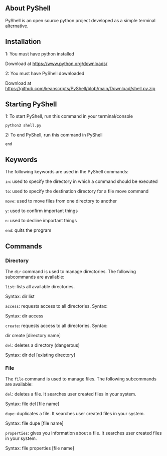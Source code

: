## About PyShell
PyShell is an open source python project developed as a simple terminal alternative.

## Installation

1: You must have python installed

Download at https://www.python.org/downloads/

2: You must have PyShell downloaded

Download at https://github.com/keanscripts/PyShell/blob/main/Download/shell.py.zip

## Starting PyShell

1: To start PyShell, run this command in your terminal/console

```python3 shell.py```

2: To end PyShell, run this command in PyShell

```end```

## Keywords
The following keywords are used in the PyShell commands:

```in```: used to specify the directory in which a command should be executed

```to```: used to specify the destination directory for a file move command

```move```: used to move files from one directory to another

```y```: used to confirm important things

```n```: used to decline important things

```end```: quits the  program

## Commands

### Directory
The ```dir``` command is used to manage directories. The following subcommands are available:

```list```: lists all available directories.

 Syntax: dir list

```access```: requests access to all directories. Syntax:

 Syntax: dir access

```create```: requests access to all directories. Syntax:

dir create [directory name]

```del```: deletes a directory (dangerous)

 Syntax: dir del [existing directory]

### File
The ```file``` command is used to manage files. The following subcommands are available:

```del```: deletes a file. It searches user created files in your system.

 Syntax: file del [file name]

```dupe```: duplicates a file. It searches user created files in your system.

 Syntax: file dupe [file name]

```properties```: gives you information about a file. It searches user created files in your system.

 Syntax: file properties [file name]
